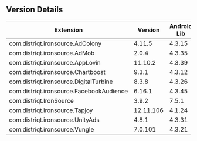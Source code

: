 ## Version Details

| Extension | Version | Android Lib | iOS Lib |
| --- | --- | --- | --- |
| com.distriqt.ironsource.AdColony | 4.11.5 | 4.3.15 | 4.3.16 |
| com.distriqt.ironsource.AdMob | 2.0.4 | 4.3.35 | 4.3.41 |
| com.distriqt.ironsource.AppLovin | 11.10.2 | 4.3.39 | 4.3.40 |
| com.distriqt.ironsource.Chartboost | 9.3.1 | 4.3.12 | 4.3.15 |
| com.distriqt.ironsource.DigitalTurbine | 8.3.8 | 4.3.26 | 4.3.31 |
| com.distriqt.ironsource.FacebookAudience | 6.16.1 | 4.3.45 | 4.3.42 |
| com.distriqt.IronSource | 3.9.2 | 7.5.1 | 7.5.0 |
| com.distriqt.ironsource.Tapjoy | 12.11.106 | 4.1.24 | 4.1.24 |
| com.distriqt.ironsource.UnityAds | 4.8.1 | 4.3.31 | 4.3.31 |
| com.distriqt.ironsource.Vungle | 7.0.101 | 4.3.21 | 4.3.28 |
